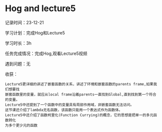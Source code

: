 # Hog and lecture5

记录时间：23-12-21

学习计划：完成Hog和Lecture5

学习时长：3h

任务完成情况：完成Hog,观看Lecture5视频

遇到问题：无

收获：     

    Lecture5更详细的讲述了嵌套函数的关系，讲述了环境和嵌套函数的parents frame,如果我们想要找
    嵌套函数里的变量，就应从local frame沿着parents一直找到Global,直到找到第一个符合的变量。
    Lecture5中还提到了一个函数中的变量具有局部作用域，非嵌套函数无法访问。
    这节课还介绍了lambda无名函数，该函数只能用一个表达式作为函数体。
    Lecture5中还介绍了函数柯里化(Function Currying)的概念，它的思想是把单一的多元函数转化
    为多个更少元的函数